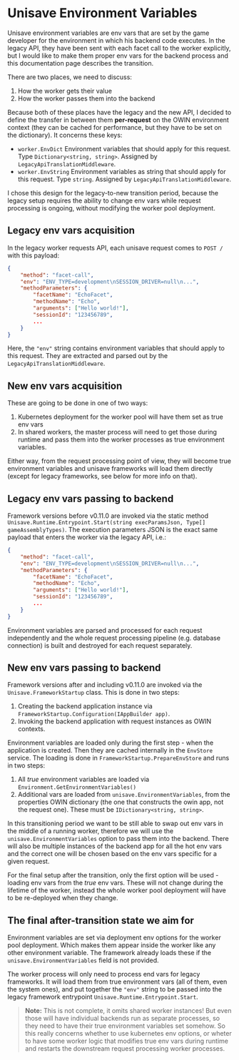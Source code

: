 # Unisave Environment Variables

Unisave environment variables are env vars that are set by the game developer for the environment in which his backend code executes. In the legacy API, they have been sent with each facet call to the worker explicitly, but I would like to make them proper env vars for the backend process and this documentation page describes the transition.

There are two places, we need to discuss:

1. How the worker gets their value
2. How the worker passes them into the backend

Because both of these places have the legacy and the new API, I decided to define the transfer in between them **per-request** on the OWIN environment context (they can be cached for performance, but they have to be set on the dictionary). It concerns these keys:

- `worker.EnvDict` Environment variables that should apply for this request. Type `Dictionary<string, string>`. Assigned by `LegacyApiTranslationMiddleware`.
- `worker.EnvString` Environment variables as string that should apply for this request. Type `string`. Assigned by `LegacyApiTranslationMiddleware`.

I chose this design for the legacy-to-new transition period, because the legacy setup requires the ability to change env vars while request processing is ongoing, without modifying the worker pool deployment.


## Legacy env vars acquisition

In the legacy worker requests API, each unisave request comes to `POST /` with this payload:

```json
{
    "method": "facet-call",
    "env": "ENV_TYPE=development\nSESSION_DRIVER=null\n...",
    "methodParameters": {
        "facetName": "EchoFacet",
        "methodName": "Echo",
        "arguments": ["Hello world!"],
        "sessionId": "123456789",
        ...
    }
}
```

Here, the `"env"` string contains environment variables that should apply to this request. They are extracted and parsed out by the `LegacyApiTranslationMiddleware`.


## New env vars acquisition

These are going to be done in one of two ways:

1. Kubernetes deployment for the worker pool will have them set as true env vars
2. In shared workers, the master process will need to get those during runtime and pass them into the worker processes as true environment variables.

Either way, from the request processing point of view, they will become true environment variables and unisave frameworks will load them directly (except for legacy frameworks, see below for more info on that).


## Legacy env vars passing to backend

Framework versions before v0.11.0 are invoked via the static method `Unisave.Runtime.Entrypoint.Start(string execParamsJson, Type[] gameAssemblyTypes)`. The execution parameters JSON is the exact same payload that enters the worker via the legacy API, i.e.:

```json
{
    "method": "facet-call",
    "env": "ENV_TYPE=development\nSESSION_DRIVER=null\n...",
    "methodParameters": {
        "facetName": "EchoFacet",
        "methodName": "Echo",
        "arguments": ["Hello world!"],
        "sessionId": "123456789",
        ...
    }
}
```

Environment variables are parsed and processed for each request independently and the whole request processing pipeline (e.g. database connection) is built and destroyed for each request separately.


## New env vars passing to backend

Framework versions after and including v0.11.0 are invoked via the `Unisave.FrameworkStartup` class. This is done in two steps:

1. Creating the backend application instance via `FrameworkStartup.Configuration(IAppBuilder app)`.
2. Invoking the backend application with request instances as OWIN contexts.

Environment variables are loaded only during the first step - when the application is created. Then they are cached internally in the `EnvStore` service. The loading is done in `FrameworkStartup.PrepareEnvStore` and runs in two steps:

1. All *true* environment variables are loaded via `Environment.GetEnvironmentVariables()`
2. Additional vars are loaded from `unisave.EnvironmentVariables`, from the properties OWIN dictionary (the one that constructs the owin app, not the request one). These must be `IDictionary<string, string>`.

In this transitioning period we want to be still able to swap out env vars in the middle of a running worker, therefore we will use the `unisave.EnvironmentVariables` option to pass them into the backend. There will also be multiple instances of the backend app for all the hot env vars and the correct one will be chosen based on the env vars specific for a given request.

For the final setup after the transition, only the first option will be used - loading env vars from the *true* env vars. These will not change during the lifetime of the worker, instead the whole worker pool deployment will have to be re-deployed when they change.


## The final after-transition state we aim for

Environment variables are set via deployment env options for the worker pool deployment. Which makes them appear inside the worker like any other environment variable. The framework already loads these if the `unisave.EnvironmentVariables` field is not provided.

The worker process will only need to process end vars for legacy frameworks. It will load them from true environment vars (all of them, even the system ones), and put together the `"env"` string to be passed into the legacy framework entrypoint `Unisave.Runtime.Entrypoint.Start`.

> **Note:** This is not complete, it omits shared worker instances! But even those will have individual backends run as separate processes, so they need to have their true environment variables set somehow. So this really concerns whether to use kubernetes env options, or wheter to have some worker logic that modifies true env vars during runtime and restarts the downstream request processing worker processes.
